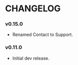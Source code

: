 CHANGELOG
=========

### v0.15.0

* Renamed Contact to Support.

### v0.11.0

* Initial dev release.
